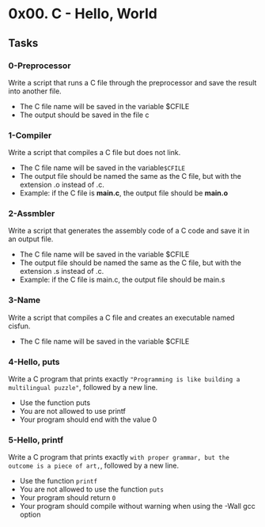 # 0x00. C - Hello, World

## Tasks

### 0-Preprocessor
Write a script that runs a C file through the preprocessor and save the result into another file.
 - The C file name will be saved in the variable $CFILE
 - The output should be saved in the file c

### 1-Compiler
Write a script that compiles a C file but does not link.
 - The C file name will be saved in the variable`$CFILE`
 - The output file should be named the same as the C file, but with the extension .o instead of .c.
  -  Example: if the C file is **main.c**, the output file should be **main.o**

### 2-Assmbler
Write a script that generates the assembly code of a C code and save it in an output file.
 - The C file name will be saved in the variable $CFILE
 - The output file should be named the same as the C file, but with the extension .s instead of .c.
  -  Example: if the C file is main.c, the output file should be main.s

### 3-Name
Write a script that compiles a C file and creates an executable named cisfun.
 - The C file name will be saved in the variable $CFILE

### 4-Hello, puts
Write a C program that prints exactly `"Programming is like building a multilingual puzzle"`, followed by a new line.

 - Use the function puts
 - You are not allowed to use printf
 - Your program should end with the value 0

### 5-Hello, printf
Write a C program that prints exactly `with proper grammar, but the outcome is a piece of art,`, followed by a new line.

 - Use the function `printf`
 - You are not allowed to use the function `puts`
 - Your program should return `0`
 - Your program should compile without warning when using the -Wall gcc option

